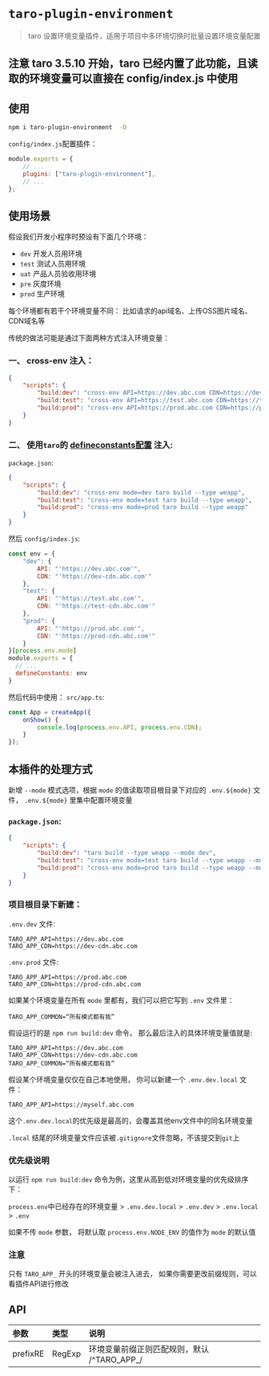 # `taro-plugin-environment`

> taro 设置环境变量插件，适用于项目中多环境切换时批量设置环境变量配置

## 注意 taro 3.5.10 开始，taro 已经内置了此功能，且读取的环境变量可以直接在 config/index.js 中使用

## 使用
```bash
npm i taro-plugin-environment  -D
```

`config/index.js`配置插件：

```js
module.exports = {
    // ...
    plugins: ["taro-plugin-environment"],
    // ...
};
```

## 使用场景

假设我们开发小程序时预设有下面几个环境：
- `dev`  开发人员用环境
- `test` 测试人员用环境
- `uat`  产品人员验收用环境
- `pre`  灰度环境
- `prod` 生产环境

每个环境都有若干个环境变量不同：
比如请求的api域名、上传OSS图片域名、CDN域名等

传统的做法可能是通过下面两种方式注入环境变量：
### 一、 cross-env 注入：
```json
{
    "scripts": {
        "build:dev": "cross-env API=https://dev.abc.com CDN=https://dev-cdn.abc.com taro build --type weapp",
        "build:test": "cross-env API=https://test.abc.com CDN=https://test-cdn.abc.com taro build --type weapp",
        "build:prod": "cross-env API=https://prod.abc.com CDN=https://prod-cdn.abc.com taro build --type weapp"
    }
}
```
### 二、 使用`taro`的 [defineconstants配置](https://taro-docs.jd.com/taro/docs/config-detail#defineconstants) 注入:
`package.json`:
```json
{
    "scripts": {
        "build:dev": "cross-env mode=dev taro build --type weapp",
        "build:test": "cross-env mode=test taro build --type weapp",
        "build:prod": "cross-env mode=prod taro build --type weapp"
    }
}
```

然后 `config/index.js`:
```js
const env = {
    "dev": {
        API: "'https://dev.abc.com'",
        CDN: "'https://dev-cdn.abc.com'"
    },
    "test": {
        API: "'https://test.abc.com'",
        CDN: "'https://test-cdn.abc.com'"
    },
    "prod": {
        API: "'https://prod.abc.com'",
        CDN: "'https://prod-cdn.abc.com'"
    }
}[process.env.mode]
module.exports = {
  // ...
  defineConstants: env
}
```
然后代码中使用：
`src/app.ts`:
```ts
const App = createApp({
    onShow() {
        console.log(process.env.API, process.env.CDN);
    }
});
```

## 本插件的处理方式

新增  `--mode` 模式选项，根据 `mode` 的值读取项目根目录下对应的 `.env.${mode}` 文件， `.env.${mode}` 里集中配置环境变量

### `package.json`:
```json
{
    "scripts": {
        "build:dev": "taro build --type weapp --mode dev",
        "build:test": "cross-env mode=test taro build --type weapp --mode test",
        "build:prod": "cross-env mode=prod taro build --type weapp --mode prod"
    }
}
```

### 项目根目录下新建：

`.env.dev` 文件:
```
TARO_APP_API=https://dev.abc.com
TARO_APP_CDN=https://dev-cdn.abc.com
```

`.env.prod` 文件:
```
TARO_APP_API=https://prod.abc.com
TARO_APP_CDN=https://prod-cdn.abc.com
```

如果某个环境变量在所有 `mode` 里都有，我们可以把它写到 `.env` 文件里：
```
TARO_APP_COMMON=“所有模式都有我”
```

假设运行的是 `npm run build:dev` 命令， 那么最后注入的具体环境变量值就是:

```
TARO_APP_API=https://dev.abc.com
TARO_APP_CDN=https://dev-cdn.abc.com
TARO_APP_COMMON=“所有模式都有我”
```

假设某个环境变量仅仅在自己本地使用， 你可以新建一个 `.env.dev.local` 文件：
```
TARO_APP_API=https://myself.abc.com
```
这个`.env.dev.local`的优先级是最高的，会覆盖其他env文件中的同名环境变量

`.local` 结尾的环境变量文件应该被`.gitignore`文件忽略，不该提交到`git`上

### 优先级说明

以运行 `npm run build:dev` 命令为例，这里从高到低对环境变量的优先级排序下：

`process.env`中已经存在的环境变量 > `.env.dev.local` > `.env.dev` > `.env.local` >  `.env`


如果不传 `mode` 参数， 将默认取 `process.env.NODE_ENV` 的值作为 `mode` 的默认值


### 注意

只有 `TARO_APP_` 开头的环境变量会被注入进去， 如果你需要更改前缀规则，可以看插件API进行修改

## API

| 参数 | 类型 | 说明 |
| :--- | :--- | :--- |
| prefixRE | RegExp | 环境变量前缀正则匹配规则，默认 /^TARO_APP_/ |
